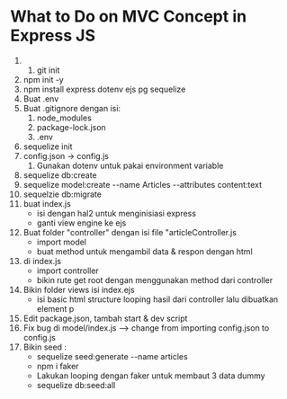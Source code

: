 # What to Do on MVC Concept in Express JS

1. 1. git init
2. npm init -y
3. npm install express dotenv ejs pg sequelize
4. Buat .env
5. Buat .gitignore dengan isi:
   1. node_modules
   2. package-lock.json
   3. .env
6. sequelize init
7. config.json -> config.js
   1. Gunakan dotenv untuk pakai environment variable
8. sequelize db:create
9. sequelize model:create --name Articles --attributes content:text
10. sequelzie db:migrate
11. buat index.js
     - isi dengan hal2 untuk menginisiasi express
     - ganti view engine ke ejs
12. Buat folder "controller" dengan isi file "articleController.js
     - import model
     - buat method untuk mengambil data & respon dengan html
13. di index.js
     - import controller
     - bikin rute get root dengan menggunakan method dari controller
14. Bikin folder views isi index.ejs
     - isi basic html structure
   looping hasil dari controller lalu dibuatkan element p
15. Edit package.json, tambah start & dev script
16. Fix bug di model/index.js --> change from importing config.json to config.js
17. Bikin seed :
     - sequelize seed:generate --name articles
     - npm i faker
     - Lakukan looping dengan faker untuk membaut 3 data dummy
     - sequelize db:seed:all